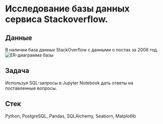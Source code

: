 # Исследование базы данных сервиса Stackoverflow.

## Данные
В наличии база данных StackOverflow с данными о постах за 2008 год.
![ER-диаграмма базы](https://github.com/Kedrynez/Yandex_Practicum/blob/main/SQL/stackoverflow.png)

## Задача
Используя SQL-запросы в Jupyter Notebook дать ответы на поставленные вопросы.

## Стек
Python, PostgreSQL, Pandas,  SQLAlchemy, Seaborn, Matplotlib  


